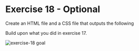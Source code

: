 # Exercise 18 - Optional

Create an HTML file and a CSS file that outputs the following

Build upon what you did in exercise 17.

![exercise-18 goal](../../__lecture/__lecture/assets/ex-18-goal.png)
